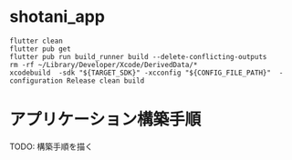 # shotani_app

```
flutter clean
flutter pub get
flutter pub run build_runner build --delete-conflicting-outputs
rm -rf ~/Library/Developer/Xcode/DerivedData/*
xcodebuild  -sdk "${TARGET_SDK}" -xcconfig "${CONFIG_FILE_PATH}"  -configuration Release clean build
```

# アプリケーション構築手順

TODO: 構築手順を描く
